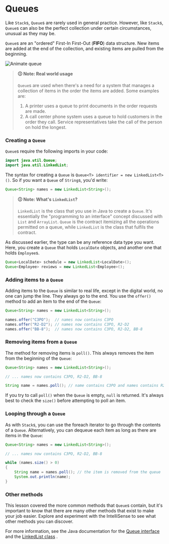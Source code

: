 # Queues

Like `Stack`s, `Queue`s are rarely used in general practice. However, like `Stack`s, `Queue`s can also be the perfect collection under certain circumstances, unusual as they may be.

`Queue`s are an "ordered" First-In First-Out (**FIFO**) data structure. New items are added at the end of the collection, and existing items are pulled from the beginning.

![Animate queue](https://user-images.githubusercontent.com/94882786/164619039-89b27aa6-45db-4267-89bd-f2dba9740090.gif)

>**🛈 Note: Real world usage**
>
>`Queue`s are used when there's a need for a system that manages a collection of items in the order the items are added. Some examples are:
>
>1.  A printer uses a queue to print documents in the order requests are made.
>2.  A call center phone system uses a queue to hold customers in the order they call. Service representatives take the call of the person on hold the longest.

### Creating a `Queue`

`Queue`s require the following imports in your code:

```java
import java.util.Queue;
import java.util.LinkedList;
```

The syntax for creating a `Queue` is `Queue<T> identifier = new LinkedList<T>()`. So if you want a `Queue` of `String`s, you'd write:

```java
Queue<String> names = new LinkedList<String>();
```

>**🛈 Note: What's `LinkedList`?**
>
>`LinkedList` is the class that you use in Java to create a `Queue`. It's essentially the "programming to an interface" concept discussed with `List` and `ArrayList`. `Queue` is the contract itemizing all the operations permitted on a queue, while `LinkedList` is the class that fulfils the contract.

As discussed earlier, the type can be any reference data type you want. Here, you create a `Queue` that holds `LocalDate` objects, and another one that holds `Employee`s.

```java
Queue<LocalDate> schedule = new LinkedList<LocalDate>();
Queue<Employee> reviews = new LinkedList<Employee>();
```

### Adding items to a `Queue`

Adding items to the `Queue` is similar to real life, except in the digital world, no one can jump the line. They always go to the end. You use the `offer()` method to add an item to the end of the `Queue`:

```java
Queue<String> names = new LinkedList<String>();

names.offer("C3PO");  // names now contains C3PO
names.offer("R2-D2"); // names now contains C3PO, R2-D2
names.offer("BB-8");  // names now contains C3PO, R2-D2, BB-8
```

### Removing items from a `Queue`

The method for removing items is `poll()`. This always removes the item from the beginning of the `Queue`:

```java
Queue<String> names = new LinkedList<String>();

// ... names now contains C3PO, R2-D2, BB-8

String name = names.poll(); // name contains C3PO and names contains R2-D2, BB-8
```

If you try to call `poll()` when the `Queue` is empty, `null` is returned. It's always best to check the `size()` before attempting to poll an item.

### Looping through a `Queue`

As with `Stack`s, you can use the foreach iterator to go through the contents of a `Queue`. Alternatively, you can dequeue each item as long as there are items in the `Queue`:

```java
Queue<String> names = new LinkedList<String>();

// ... names now contains C3PO, R2-D2, BB-8

while (names.size() > 0)
{
    String name = names.poll(); // the item is removed from the queue
    System.out.println(name);
}
```

### Other methods

This lesson covered the more common methods that `Queue`s contain, but it's important to know that there are many other methods that exist to make your job easier. Explore and experiment with the IntelliSense to see what other methods you can discover.

For more information, see the Java documentation for the [Queue interface](https://docs.oracle.com/javase/8/docs/api/java/util/Queue.html) and the [LinkedList class](https://docs.oracle.com/javase/8/docs/api/java/util/LinkedList.html) .
